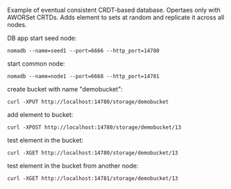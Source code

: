 Example of eventual consistent CRDT-based database.
Opertaes only with AWORSet CRTDs.
Adds element to sets at random and replicate it across all nodes.

DB app start seed node:

```nomadb --name=seed1 --port=6666 --http_port=14780```

start common node:

```nomadb --name=node1 --port=6668 --http_port=14781```

create bucket with name "demobucket":

```curl -XPUT http://localhost:14780/storage/demobucket```

add element to bucket:

```curl -XPOST http://localhost:14780/storage/demobucket/13```

test element in the bucket:

```curl -XGET http://localhost:14780/storage/demobucket/13```

test element in the bucket from another node:

```curl -XGET http://localhost:14781/storage/demobucket/13```
